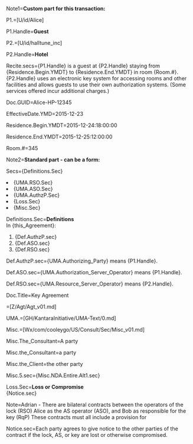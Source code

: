 Note1=<b>Custom part for this transaction:</b>

P1.=[U/id/Alice]

P1.Handle=<b>Guest</b>

P2.=[U/id/halltune_inc]

P2.Handle=<b>Hotel</b>

Recite.secs={P1.Handle} is a guest at {P2.Handle} staying from {Residence.Begin.YMDT} to {Residence.End.YMDT} in room {Room.#}.<br>{P2.Handle} uses an electronic key system for accessing rooms and other facilities and allows guests to use their own authorization systems. (Some services offered incur additional charges.)

Doc.GUID=Alice-HP-12345

EffectiveDate.YMD=2015-12-23

Residence.Begin.YMDT=2015-12-24:18:00:00

Residence.End.YMDT=2015-12-25:12:00:00

Room.#=345

  
Note2=<b>Standard part - can be a form:</b>


Secs={Definitions.Sec}<li>{UMA.RSO.Sec}<li>{UMA.ASO.Sec}<li>{UMA.AuthzP.Sec}<li>{Loss.Sec}<li>{Misc.Sec}

Definitions.Sec=<b>Definitions</b><br>In {this_Agreement}:<ol><li>{Def.AuthzP.sec}<li>{Def.ASO.sec}<li>{Def.RSO.sec}</ol>

Def.AuthzP.sec={UMA.Authorizing_Party} means {P1.Handle}.

Def.ASO.sec={UMA.Authorization_Server_Operator} means {P1.Handle}.

Def.RSO.sec={UMA.Resource_Server_Operator} means {P2.Handle}.

Doc.Title=Key Agreement

=[Z/Agt/Agt_v01.md]

UMA.=[GH/KantaraInitiative/UMA-Text/0.md]

Misc.=[Wx/com/cooleygo/US/Consult/Sec/Misc_v01.md]

Misc.The_Consultant=A party

Misc.the_Consultant=a party

Misc.the_Client=the other party

Misc.5.sec={Misc.NDA.Entire.Alt1.sec}

Loss.Sec=<b>Loss or Compromise</b><br>{Notice.sec}

Note=Adrian - There are bilateral contracts between the operators of the lock (RSO) Alice as the AS operator (ASO), and Bob as responsible for the key (RqP)  These contracts must all include a provision for 

Notice.sec=Each party agrees to give notice to the other parties of the contract if the lock, AS, or key are lost or otherwise compromised.